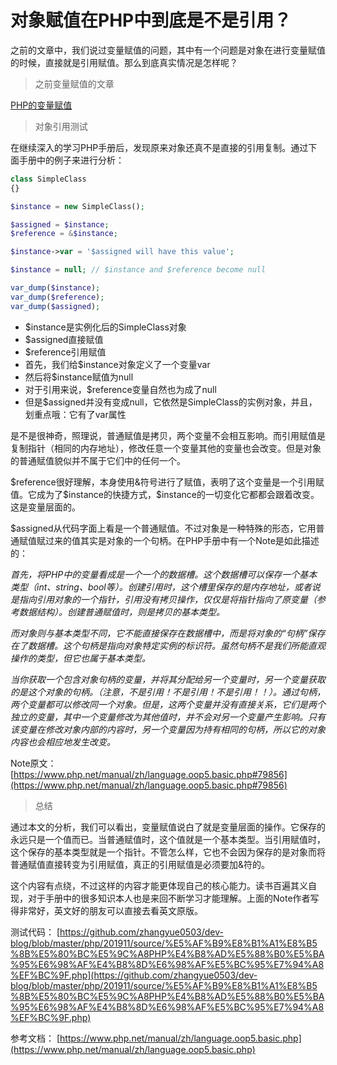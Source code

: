 # 对象赋值在PHP中到底是不是引用？

之前的文章中，我们说过变量赋值的问题，其中有一个问题是对象在进行变量赋值的时候，直接就是引用赋值。那么到底真实情况是怎样呢？

> 之前变量赋值的文章

[PHP的变量赋值](https://mp.weixin.qq.com/s/EYGx3YQuQXgARRgpovuK-Q)

> 对象引用测试

在继续深入的学习PHP手册后，发现原来对象还真不是直接的引用复制。通过下面手册中的例子来进行分析：

```php
class SimpleClass
{}

$instance = new SimpleClass();

$assigned = $instance;
$reference = &$instance;

$instance->var = '$assigned will have this value';

$instance = null; // $instance and $reference become null

var_dump($instance);
var_dump($reference);
var_dump($assigned);
```

- $instance是实例化后的SimpleClass对象
- $assigned直接赋值
- $reference引用赋值
- 首先，我们给$instance对象定义了一个变量var
- 然后将$instance赋值为null
- 对于引用来说，$reference变量自然也为成了null
- 但是$assigned并没有变成null，它依然是SimpleClass的实例对象，并且，划重点哦：它有了var属性

是不是很神奇，照理说，普通赋值是拷贝，两个变量不会相互影响。而引用赋值是复制指针（相同的内存地址），修改任意一个变量其他的变量也会改变。但是对象的普通赋值貌似并不属于它们中的任何一个。

$reference很好理解，本身使用&符号进行了赋值，表明了这个变量是一个引用赋值。它成为了$instance的快捷方式，$instance的一切变化它都都会跟着改变。这是变量层面的。

$assigned从代码字面上看是一个普通赋值。不过对象是一种特殊的形态，它用普通赋值赋过来的值其实是对象的一个句柄。在PHP手册中有一个Note是如此描述的：

*首先，将PHP中的变量看成是一个一个的数据槽。这个数据槽可以保存一个基本类型（int、string、bool等）。创建引用时，这个槽里保存的是内存地址，或者说是指向引用对象的一个指针，引用没有拷贝操作，仅仅是将指针指向了原变量（参考数据结构）。创建普通赋值时，则是拷贝的基本类型。*

*而对象则与基本类型不同，它不能直接保存在数据槽中，而是将对象的“句柄”保存在了数据槽。这个句柄是指向对象特定实例的标识符。虽然句柄不是我们所能直观操作的类型，但它也属于基本类型。*

*当你获取一个包含对象句柄的变量，并将其分配给另一个变量时，另一个变量获取的是这个对象的句柄。（注意，不是引用！不是引用！不是引用！！）。通过句柄，两个变量都可以修改同一个对象。但是，这两个变量并没有直接关系，它们是两个独立的变量，其中一个变量修改为其他值时，并不会对另一个变量产生影响。只有该变量在修改对象内部的内容时，另一个变量因为持有相同的句柄，所以它的对象内容也会相应地发生改变。*

Note原文：
[https://www.php.net/manual/zh/language.oop5.basic.php#79856](https://www.php.net/manual/zh/language.oop5.basic.php#79856)

> 总结

通过本文的分析，我们可以看出，变量赋值说白了就是变量层面的操作。它保存的永远只是一个值而已。当普通赋值时，这个值就是一个基本类型。当引用赋值时，这个保存的基本类型就是一个指针。不管怎么样，它也不会因为保存的是对象而将普通赋值直接转变为引用赋值，真正的引用赋值是必须要加&符的。

这个内容有点绕，不过这样的内容才能更体现自己的核心能力。读书百遍其义自现，对于手册中的很多知识本人也是来回不断学习才能理解。上面的Note作者写得非常好，英文好的朋友可以直接去看英文原版。

测试代码：
[https://github.com/zhangyue0503/dev-blog/blob/master/php/201911/source/%E5%AF%B9%E8%B1%A1%E8%B5%8B%E5%80%BC%E5%9C%A8PHP%E4%B8%AD%E5%88%B0%E5%BA%95%E6%98%AF%E4%B8%8D%E6%98%AF%E5%BC%95%E7%94%A8%EF%BC%9F.php](https://github.com/zhangyue0503/dev-blog/blob/master/php/201911/source/%E5%AF%B9%E8%B1%A1%E8%B5%8B%E5%80%BC%E5%9C%A8PHP%E4%B8%AD%E5%88%B0%E5%BA%95%E6%98%AF%E4%B8%8D%E6%98%AF%E5%BC%95%E7%94%A8%EF%BC%9F.php)

参考文档：
[https://www.php.net/manual/zh/language.oop5.basic.php](https://www.php.net/manual/zh/language.oop5.basic.php)